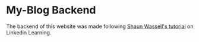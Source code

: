 # My-Blog Backend
The backend of this website was made following [Shaun Wassell's tutorial](https://www.linkedin.com/learning/react-creating-and-hosting-a-full-stack-site) on Linkedin Learning.